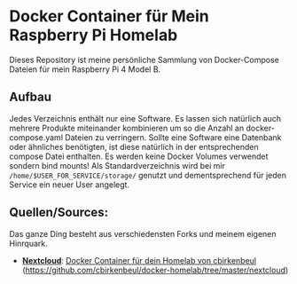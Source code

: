 # Docker Container für Mein Raspberry Pi Homelab

Dieses Repository ist meine persönliche Sammlung von Docker-Compose Dateien für mein Raspberry Pi 4 Model B.

## Aufbau
Jedes Verzeichnis enthält nur eine Software. Es lassen sich natürlich auch mehrere Produkte miteinander kombinieren um so die Anzahl an docker-compose.yaml Dateien zu verringern. Sollte eine Software eine Datenbank oder ähnliches benötigten, ist diese natürlich in der entsprechenden compose Datei enthalten.
Es werden keine Docker Volumes verwendet sondern bind mounts! Als Standardverzeichnis wird bei mir ````/home/$USER_FOR_SERVICE/storage/```` genutzt und dementsprechend für jeden Service ein neuer User angelegt.

## Quellen/Sources:
Das ganze Ding besteht aus verschiedensten Forks und meinem eigenen Hinrquark.

* [**Nextcloud**](https://github.com/nextcloud/docker): [Docker Container für dein Homelab von cbirkenbeul](https://github.com/cbirkenbeul/docker-homelab/) (https://github.com/cbirkenbeul/docker-homelab/tree/master/nextcloud)
